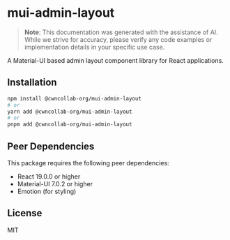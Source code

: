 # mui-admin-layout

> **Note**: This documentation was generated with the assistance of AI. While we strive for accuracy, please verify any code examples or implementation details in your specific use case.

A Material-UI based admin layout component library for React applications. 


## Installation

```bash
npm install @cwncollab-org/mui-admin-layout
# or
yarn add @cwncollab-org/mui-admin-layout
# or
pnpm add @cwncollab-org/mui-admin-layout
```

## Peer Dependencies

This package requires the following peer dependencies:

- React 19.0.0 or higher
- Material-UI 7.0.2 or higher
- Emotion (for styling)


## License

MIT
